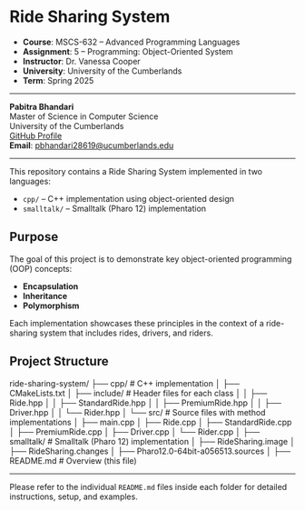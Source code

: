 # Ride Sharing System
- **Course**: MSCS-632 – Advanced Programming Languages  
- **Assignment**: 5 – Programming: Object-Oriented System  
- **Instructor**: Dr. Vanessa Cooper  
- **University**: University of the Cumberlands  
- **Term**: Spring 2025  

---

**Pabitra Bhandari**  
Master of Science in Computer Science  
University of the Cumberlands  
[GitHub Profile](https://github.com/PabitraBhandari/ride-sharing-system)  
**Email**: pbhandari28619@ucumberlands.edu

---

This repository contains a Ride Sharing System implemented in two languages:

- `cpp/` – C++ implementation using object-oriented design
- `smalltalk/` – Smalltalk (Pharo 12) implementation

## Purpose

The goal of this project is to demonstrate key object-oriented programming (OOP) concepts:

- **Encapsulation**
- **Inheritance**
- **Polymorphism**

Each implementation showcases these principles in the context of a ride-sharing system that includes rides, drivers, and riders.

## Project Structure
ride-sharing-system/
├── cpp/                      # C++ implementation
│   ├── CMakeLists.txt
│   ├── include/              # Header files for each class
│   │   ├── Ride.hpp
│   │   ├── StandardRide.hpp
│   │   ├── PremiumRide.hpp
│   │   ├── Driver.hpp
│   │   └── Rider.hpp
│   └── src/                  # Source files with method implementations
│       ├── main.cpp
│       ├── Ride.cpp
│       ├── StandardRide.cpp
│       ├── PremiumRide.cpp
│       ├── Driver.cpp
│       └── Rider.cpp
│
├── smalltalk/                # Smalltalk (Pharo 12) implementation
│   ├── RideSharing.image
│   ├── RideSharing.changes
│   ├── Pharo12.0-64bit-a056513.sources
│
├── README.md                 # Overview (this file)


---


Please refer to the individual `README.md` files inside each folder for detailed instructions, setup, and examples.


